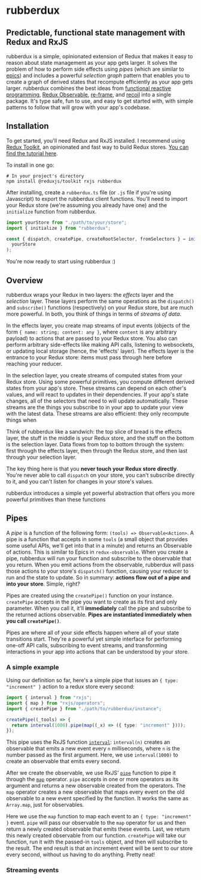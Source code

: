 # rubberdux

## Predictable, functional state management with Redux and RxJS

rubberdux is a simple, opinionated extension of Redux that makes it easy to reason about state management as your app gets larger.
It solves the problem of how to perform side effects using _pipes_ (which are similar to [epics](https://redux-observable.js.org/docs/basics/Epics.html))
and includes a powerful _selection graph_ pattern that enables you to create a graph of derived states that recompute efficiently
as your app gets larger. rubberdux combines the best ideas from [functional reactive programming](https://www.freecodecamp.org/news/functional-reactive-programming-frp-imperative-vs-declarative-vs-reactive-style-84878272c77f/), [Redux Observable](https://redux-observable.js.org/),
[re-frame](https://day8.github.io/re-frame/), and [recoil](https://recoiljs.org/) into a single package. It's type safe,
fun to use, and easy to get started with, with simple patterns to follow that will grow with your app's codebase.

## Installation

To get started, you'll need Redux and RxJS installed. I recommend using [Redux Toolkit](https://redux-toolkit.js.org/), an opinionated and fast
way to build Redux stores. [You can find the tutorial here](https://redux-toolkit.js.org/tutorials/quick-start).

To install in one go:

```
# In your project's directory
npm install @reduxjs/toolkit rxjs rubberdux
```

After installing, create a `rubberdux.ts` file (or `.js` file if you're using Javascript) to export the rubberdux client functions.
You'll need to import your Redux store (we're assuming you already have one) and the `initialize` function from rubberdux.

```typescript
import yourStore from "./path/to/your/store";
import { initialize } from "rubberdux";

const { dispatch, createPipe, createRootSelector, fromSelectors } = initialize(
  yourStore
);
```

You're now ready to start using rubberdux :)

## Overview

rubberdux wraps your Redux in two layers: the _effects_ layer and the _selection_ layer. These layers perform the same operations
as the `dispatch()` and `subscribe()` functions (respectively) on your Redux store, but are much more powerful. In both, you think
of things in terms of _streams of data_.

In the effects layer, you create map streams of
input events (objects of the form `{ name: string; content: any }`, where `content` is any arbitrary payload) to actions that are passed to your
Redux store. You also can perform arbitrary side-effects like making API calls, listening to websockets, or updating local storage (hence, the 'effects' layer).
The effects layer is the entrance to your Redux store: items must pass through here before reaching your reducer.

In the selection layer, you create streams of computed states from your Redux store. Using some powerful primitives, you compute different derived states from your
app's store. These streams can depend on each other's values, and will react to updates in their dependencies. If your app's state changes, all of the selectors
that need to will update automatically. These streams are the things you subscribe to in your app to update your view with the latest data. These streams are also
efficient: they only recompute things when

Think of rubberdux like a sandwich: the top slice of bread is the effects layer, the stuff in the middle is your Redux store, and the stuff on the bottom is the selection layer.
Data flows from top to bottom through the system: first through the effects layer, then through the Redux store, and then last through your selection layer.

The key thing here is that you **never touch your Redux store directly**. You're never able to call `dispatch` on your store, you can't subscribe directly to it, and you
can't listen for changes in your store's values.

rubberdux introduces a simple yet powerful abstraction that offers you more powerful primitives
than these functions

## Pipes

A _pipe_ is a function of the following form: `(tools) => Observable<Action>`. A pipe is a function that accepts in some `tools`
(a small object that provides some useful APIs, we'll get into that in a minute) and returns an Observable of actions.
This is similar to Epics in `redux-observable`. When you create a pipe, rubberdux will run your function and subscribe to the observable
that you return. When you emit actions from the observable, rubberdux will pass those actions to your store's `dispatch()` function,
causing your reducer to run and the state to update. So in summary: **actions flow out of a pipe and into your store**. Simple, right?

Pipes are created using the `createPipe()` function on your instance. `createPipe` accepts in the pipe you want to create as its first
and only parameter. When you call it, it'll **immediately** call the pipe and subscribe to the returned actions observable. **Pipes are
instantiated immediately when you call `createPipe()`**.

Pipes are where all of your side effects happen where all of your state transitions start. They're a powerful yet simple interface
for performing one-off API calls, subscribing to event streams, and transforming interactions in your app into actions that can be understood
by your store.

### A simple example

Using our definition so far, here's a simple pipe that issues an `{ type: "increment" }` action to a redux store every second:

```typescript
import { interval } from "rxjs";
import { map } from "rxjs/operators";
import { createPipe } from "./path/to/rubberdux/instance";

createPipe((_tools) => {
  return interval(1000).pipe(map((_x) => ({ type: "increment" })));
});
```

This pipe uses the RxJS function [`interval`](https://rxjs-dev.firebaseapp.com/api/index/function/interval): `interval(n)` creates an observable
that emits a new event every `n` milliseconds, where `n` is the number passed as the first argument. Here, we use `interval(1000)` to
create an observable that emits every second.

After we create the observable, we use RxJS' [`pipe`](https://rxjs-dev.firebaseapp.com/guide/operators#piping) function to pipe it
through the [`map`](https://rxjs-dev.firebaseapp.com/api/operators/map) operator. `pipe` accepts in one or more operators as its argument
and returns a new observable created from the operators. The `map` operator creates a new observable that maps every event on the old observable
to a new event specified by the function. It works the same as `Array.map`, just for observables.

Here we use the `map` function to map each event to an `{ type: "increment" }` event. `pipe` will pass our observable to the `map` operator for us
and then return a newly created observable that emits these events. Last, we return this newly created observable from our function. `createPipe` will
take our function, run it with the passed-in `tools` object, and then will subscribe to the result. The end result is that an increment event will be sent
to our store every second, without us having to do anything. Pretty neat!

### Streaming events
